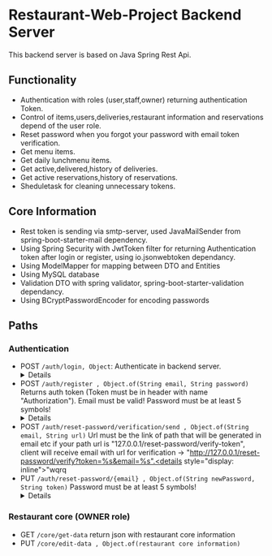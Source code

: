 # Restaurant-Web-Project Backend Server

This backend server is based on Java Spring Rest Api.


## Functionality

-  Authentication with roles (user,staff,owner) returning authentication Token.
-  Control of items,users,deliveries,restaurant information and reservations depend of the user role.
-  Reset password when you forgot your password with email token verification.
-  Get menu items.
-  Get daily lunchmenu items.
-  Get active,delivered,history of deliveries.
-  Get active reservations,history of reservations.
-  Sheduletask for cleaning unnecessary tokens.

## Core Information

 - Rest token is sending via smtp-server, used JavaMailSender from spring-boot-starter-mail dependency.
 - Using Spring Security with JwtToken filter for returning Authentication token after login or register, using io.jsonwebtoken dependancy.
 - Using ModelMapper for mapping between DTO and Entities
 - Using MySQL database
 - Validation DTO with spring validator, spring-boot-starter-validation dependancy.
 - Using BCryptPasswordEncoder for encoding passwords


## Paths
### Authentication
- POST `/auth/login, Object`: Authenticate in backend server. <details><b>Returns:</b> `JWT Token` <br /><b>Header name:</b> `Authorization` <br /><b>Object:</b> `username, password`</details>
- POST `/auth/register , Object.of(String email, String password)` Returns auth token (Token must be in header with name "Authorization"). Email must be valid! Password must be at least 5 symbols!<details style="display: inline">"wqrq</details>
- POST `/auth/reset-password/verification/send , Object.of(String email, String url)` Url must be the link of path that will be generated in email etc if your path url is "127.0.0.1/reset-password/verify-token", client will receive email with url for verification -> "http://127.0.0.1/reset-password/verify?token=%s&email=%s".<details style="display: inline">"wqrq</details>
- PUT `/auth/reset-password/{email} , Object.of(String newPassword, String token)` Password must be at least 5 symbols! <details style="display: inline">"wqrq</details>
### Restaurant core (OWNER role)

- GET `/core/get-data` return json with restaurant core information
- PUT `/core/edit-data , Object.of(restaurant core information)`

